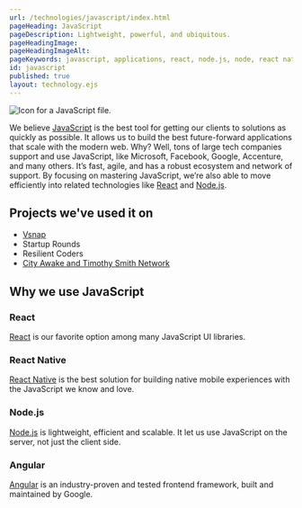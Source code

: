```yaml
---
url: /technologies/javascript/index.html
pageHeading: JavaScript
pageDescription: Lightweight, powerful, and ubiquitous.
pageHeadingImage:
pageHeadingImageAlt:
pageKeywords: javascript, applications, react, node.js, node, react native
id: javascript
published: true
layout: technology.ejs
---
```


<div class="card-image--hang-right-wide">
  <img src="/images/technology-icons/javascript-icon.svg" alt="Icon for a JavaScript file." />
</div>

<p>We believe <a href="https://developer.mozilla.org/en-US/docs/Web/JavaScript">JavaScript</a> is the best tool for getting our clients to solutions as quickly as possible. It allows us to build the best future-forward applications that scale with the modern web. Why? Well, tons of large tech companies support and use JavaScript, like Microsoft, Facebook, Google, Accenture, and many others. It’s fast, agile, and has a robust ecosystem and network of support. By focusing on mastering JavaScript, we’re also able to move efficiently into related technologies like <a href="https://facebook.github.io/react/">React</a> and <a href="https://nodejs.org/en/">Node.js</a>.</p>

<h2 class="text-heading-two">Projects we've used it on</h2>

<ul>
  <li><a href="/work/vsnap">Vsnap</a></li>
  <li>Startup Rounds</li>
  <li>Resilient Coders</li>
  <li><a href="/work/social-impact-calendar">City Awake and Timothy Smith Network</a></li>
</ul>

<h2 class="text-heading-two">Why we use JavaScript</h2>

<h3 class="text-heading-three">React</h3>

<p><a href="https://facebook.github.io/react/">React</a> is our favorite option among many JavaScript UI libraries.</p>

<h3 class="text-heading-three">React Native</h3>

<p><a href="https://facebook.github.io/react-native/">React Native</a> is the best solution for building native mobile experiences with the JavaScript we know and love.</p>

<h3 class="text-heading-three">Node.js</h3>

<p><a href="https://nodejs.org/en/">Node.js</a> is lightweight, efficient and scalable. It let us use JavaScript on the server, not just the client side.</p>

<h3 class="text-heading-three">Angular</h3>

<p><a href="https://angular.io/">Angular</a> is an industry-proven and tested frontend framework, built and maintained by Google.</p>